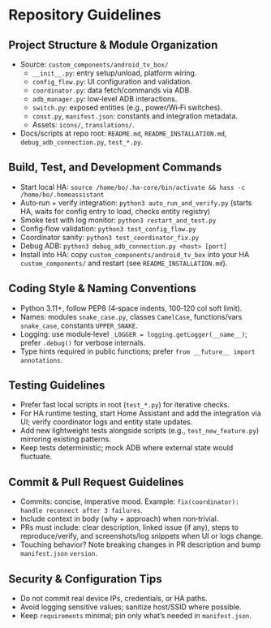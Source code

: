 # Repository Guidelines

## Project Structure & Module Organization
- Source: `custom_components/android_tv_box/`
  - `__init__.py`: entry setup/unload, platform wiring.
  - `config_flow.py`: UI configuration and validation.
  - `coordinator.py`: data fetch/commands via ADB.
  - `adb_manager.py`: low‑level ADB interactions.
  - `switch.py`: exposed entities (e.g., power/Wi‑Fi switches).
  - `const.py`, `manifest.json`: constants and integration metadata.
  - Assets: `icons/`, `translations/`.
- Docs/scripts at repo root: `README.md`, `README_INSTALLATION.md`, `debug_adb_connection.py`, `test_*.py`.

## Build, Test, and Development Commands
- Start local HA: `source /home/bo/.ha-core/bin/activate && hass -c /home/bo/.homeassistant`
- Auto‑run + verify integration: `python3 auto_run_and_verify.py` (starts HA, waits for config entry to load, checks entity registry)
- Smoke test with log monitor: `python3 restart_and_test.py`
- Config‑flow validation: `python3 test_config_flow.py`
- Coordinator sanity: `python3 test_coordinator_fix.py`
- Debug ADB: `python3 debug_adb_connection.py <host> [port]`
- Install into HA: copy `custom_components/android_tv_box` into your HA `custom_components/` and restart (see `README_INSTALLATION.md`).

## Coding Style & Naming Conventions
- Python 3.11+, follow PEP8 (4‑space indents, 100‑120 col soft limit).
- Names: modules `snake_case.py`, classes `CamelCase`, functions/vars `snake_case`, constants `UPPER_SNAKE`.
- Logging: use module‑level `_LOGGER = logging.getLogger(__name__)`; prefer `.debug()` for verbose internals.
- Type hints required in public functions; prefer `from __future__ import annotations`.

## Testing Guidelines
- Prefer fast local scripts in root (`test_*.py`) for iterative checks.
- For HA runtime testing, start Home Assistant and add the integration via UI; verify coordinator logs and entity state updates.
- Add new lightweight tests alongside scripts (e.g., `test_new_feature.py`) mirroring existing patterns.
- Keep tests deterministic; mock ADB where external state would fluctuate.

## Commit & Pull Request Guidelines
- Commits: concise, imperative mood. Example: `fix(coordinator): handle reconnect after 3 failures`.
- Include context in body (why + approach) when non‑trivial.
- PRs must include: clear description, linked issue (if any), steps to reproduce/verify, and screenshots/log snippets when UI or logs change.
- Touching behavior? Note breaking changes in PR description and bump `manifest.json` `version`.

## Security & Configuration Tips
- Do not commit real device IPs, credentials, or HA paths.
- Avoid logging sensitive values; sanitize host/SSID where possible.
- Keep `requirements` minimal; pin only what’s needed in `manifest.json`.
